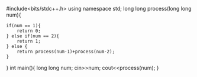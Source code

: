 #include<bits/stdc++.h>
using namespace std;
long long process(long long num){

	if(num == 1){
		return 0;
	} else if(num == 2){
		return 1;
	} else {
		return process(num-1)+process(num-2);
	}
}
int main(){
	long long num;
	cin>>num;
	cout<<process(num);
}
